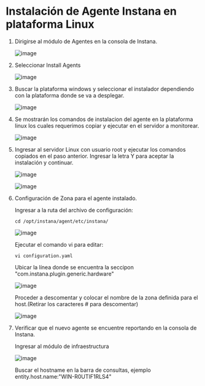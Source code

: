 # Instalación de Agente Instana en plataforma Linux

1. Dirigirse al módulo de Agentes en la consola de Instana.

   ![image](https://github.com/juan-conde-21/Instalacion-Agente-Instana/assets/13276404/14ac8ed5-4346-4256-9c01-0eb3f7d33a5c)


2. Seleccionar Install Agents

   ![image](https://github.com/juan-conde-21/Instalacion-Agente-Instana/assets/13276404/6acee1fb-f4ed-4427-9282-310c2d7ab8be)

3. Buscar la plataforma windows y seleccionar el instalador dependiendo con la plataforma donde se va a desplegar.

   ![image](https://github.com/juan-conde-21/Instalacion-Agente-Instana/assets/13276404/47162d4f-ac46-464f-bee7-9857be118684)

4. Se mostrarán los comandos de instalacion del agente en la plataforma linux los cuales requerimos copiar y ejecutar en el servidor a monitorear.
 
   ![image](https://github.com/juan-conde-21/Instalacion-Agente-Instana/assets/13276404/3d21a9b1-6e9c-4eff-b4d6-62adf79d44eb)

5. Ingresar al servidor Linux con usuario root y ejecutar los comandos copiados en el paso anterior. Ingresar la letra Y para aceptar la instalación y continuar.

   ![image](https://github.com/juan-conde-21/Instalacion-Agente-Instana/assets/13276404/838465ef-2424-49cb-90e9-d6208edd0128)

   ![image](https://github.com/juan-conde-21/Instalacion-Agente-Instana/assets/13276404/0ee1a272-e66e-40f3-908a-10537d413856)

6. Configuración de Zona para el agente instalado.

   Ingresar a la ruta del archivo de configuración:

       cd /opt/instana/agent/etc/instana/

   ![image](https://github.com/juan-conde-21/Instalacion-Agente-Instana/assets/13276404/9f5db656-f58c-437c-9657-02516b95ecdc)

   Ejecutar el comando vi para editar:

       vi configuration.yaml

   Ubicar la línea donde se encuentra la seccipon "com.instana.plugin.generic.hardware"

   ![image](https://github.com/juan-conde-21/Instalacion-Agente-Instana/assets/13276404/e2ffa785-1d67-4c5e-9145-c9ec01c6cc5d)


   Proceder a descomentar y colocar el nombre de la zona definida para el host.(Retirar los caracteres # para descomentar)
   
   ![image](https://github.com/juan-conde-21/Instalacion-Agente-Instana/assets/13276404/c38090e2-39d7-4463-be57-898b5654635e)

7. Verificar que el nuevo agente se encuentre reportando en la consola de Instana.

   Ingresar al módulo de infraestructura

   ![image](https://github.com/juan-conde-21/Instalacion-Agente-Instana/assets/13276404/f7b72266-d585-4b06-bdd4-12075b2424c9)

   Buscar el hostname en la barra de consultas, ejemplo entity.host.name:"WIN-R0UTIF1RLS4" 



